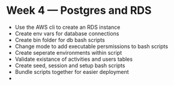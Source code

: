 # Week 4 — Postgres and RDS

- Use the AWS cli to create an RDS instance
- Create env vars for database connections
- Create bin folder for db bash scripts
- Change mode to add executable persmissions to bash scripts
- Create seperate environments within script
- Validate existance of activities and users tables
- Create seed, session and setup bash scripts
- Bundle scripts together for easier deployment
-